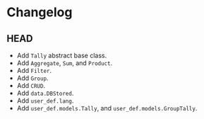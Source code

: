 # Changelog

## HEAD
- Add `Tally` abstract base class.
- Add `Aggregate`, `Sum`, and `Product`.
- Add `Filter`.
- Add `Group`.
- Add `CRUD`.
- Add `data.DBStored`.
- Add `user_def.lang`.
- Add `user_def.models.Tally`, and `user_def.models.GroupTally`.
